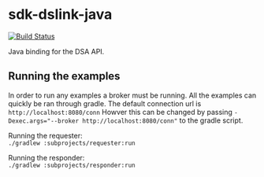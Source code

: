 # sdk-dslink-java

[![Build Status](https://travis-ci.org/IOT-DSA/sdk-dslink-java.svg?branch=master)](https://travis-ci.org/IOT-DSA/sdk-dslink-java)

Java binding for the DSA API.

## Running the examples

In order to run any examples a broker must be running. All the examples can quickly be ran
through gradle. The default connection url is `http://localhost:8080/conn` Howver this can
be changed by passing `-Dexec.args="--broker http://localhost:8080/conn"` to the gradle
script.

Running the requester: <br />
`./gradlew :subprojects/requester:run`

Running the responder: <br />
`./gradlew :subprojects/responder:run`
